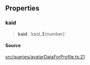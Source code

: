 ## Properties

### kaid

> **kaid**: \`kaid\_$\{number\}\`

#### Source

[src/queries/avatarDataForProfile.ts:21](https://github.com/bhavjitChauhan/khan-api/blob/214cc6672777162cd3ec638a3ad3a22f7fe37e04/src/queries/avatarDataForProfile.ts#L21)
